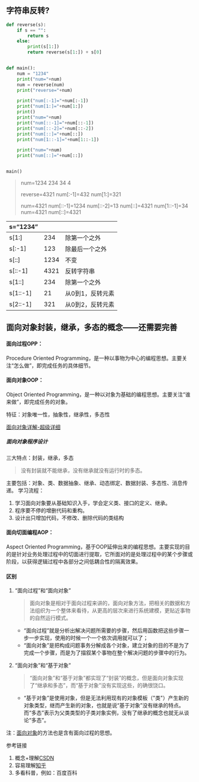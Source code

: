 ## 字符串反转?

```python
def reverse(s):
    if s == "":
        return s
    else:
        print(s[1:])
        return reverse(s[1:]) + s[0]


def main():
    num = "1234"
    print("num="+num)
    num = reverse(num)
    print("reverse="+num)

    print("num[:-1]="+num[:-1])
    print("num[1:]="+num[1:])
    print()
    print("num="+num)
    print("num[::-1]="+num[::-1])
    print("num[::-2]="+num[::-2])
    print("num[::]="+num[::])
    print("num[1::-1]="+num[1::-1])

    print("num="+num)
    print("num[::]="+num[::])


main()

```

> num=1234
> 234
> 34
> 4
>
> reverse=4321
> num[:-1]=432
> num[1:]=321
>
> num=4321
> num[::-1]=1234
> num[::-2]=13
> num[::]=4321
> num[1::-1]=34
> num=4321
> num[::]=4321

| s=“1234” |                |      |
| ------- | -------------- | ---- |
| s[1:]   | 234 | 除第一个之外     |
| s[:-1]  | 123 |   除最后一个之外   |
| s[::]   | 1234 | 不变     |
| s[::-1] | 4321 | 反转字符串     |
| s[1::] | 234 | 除第一个之外 |
| s[1::-1] | 21 | 从0到1，反转元素 |
| s[2::-1] | 321 | 从0到2，反转元素 |

## 面向对象封装，继承，多态的概念——还需要完善

#### 面向过程OPP：

Procedure Oriented Programming，是一种以事物为中心的编程思想。主要关注“怎么做”，即完成任务的具体细节。

#### 面向对象OOP：

Object Oriented Programming，是一种以对象为基础的编程思想。主要关注“谁来做”，即完成任务的对象。

特征：对象唯一性，抽象性，继承性，多态性

[面向对象详解-超级详细](https://www.cnblogs.com/fengxiaoxiao/archive/2007/05/26/496395.html)

##### 面向对象程序设计

三大特点：封装，继承，多态

> 没有封装就不能继承，没有继承就没有运行时的多态。

主要包括：对象、类、数据抽象、继承、动态绑定、数据封装、多态性、消息传递。
学习流程：

1. 学习面向对象要从基础知识入手，学会定义类、接口的定义、继承。
2. 程序要不停的增删代码和重构。
3. 设计出只增加代码，不修改、删除代码的类结构

#### 面向切面编程AOP：

Aspect Oriented Programming，基于OOP延伸出来的编程思想。主要实现的目的是针对业务处理过程中的切面进行提取，它所面对的是处理过程中的某个步骤或阶段，以获得逻辑过程中各部分之间低耦合性的隔离效果。

#### 区别

1. “面向过程”和“面向对象”

   > 面向对象是相对于面向过程来讲的，面向对象方法，把相关的数据和方法组织为一个整体来看待，从更高的层次来进行系统建模，更贴近事物的自然运行模式。

   + “面向过程”就是分析出解决问题所需要的步骤，然后用函数把这些步骤一步一步实现，使用的时候一个一个依次调用就可以了；
   + “面向对象”是把构成问题事务分解成各个对象，建立对象的目的不是为了完成一个步骤，而是为了描叙某个事物在整个解决问题的步骤中的行为。

2. “面向对象”和“基于对象”

   > “面向对象”和“基于对象”都实现了“封装”的概念，但是面向对象实现了“继承和多态”，而“基于对象”没有实现这些，的确很饶口。

   + “基于对象”是使用对象，但是无法利用现有的对象模板（"类"）产生新的对象类型，继而产生新的对象，也就是说“基于对象”没有继承的特点。而“多态”表示为父类类型的子类对象实例，没有了继承的概念也就无从谈论“多态”。

注：[面向对象](https://baike.baidu.com/item/面向对象)的方法也是含有面向过程的思想。

参考链接

1. 概念+理解[CSDN](https://www.cnblogs.com/minigrasshopper/p/10271758.html)
2. 容易理解[知乎](https://www.zhihu.com/question/264967643)
3. 多看科普，例如：百度百科









